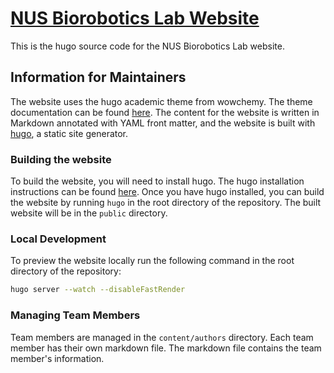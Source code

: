 # [NUS Biorobotics Lab Website](https://www.example.com)

This is the hugo source code for the NUS Biorobotics Lab website. 

## Information for Maintainers
The website uses the hugo academic theme from wowchemy. The theme documentation can be found [here](https://wowchemy.com). The content for the website is written in Markdown annotated with YAML front matter, and the website is built with [hugo](https://gohugo.io), a static site generator.

### Building the website
To build the website, you will need to install hugo. The hugo installation instructions can be found [here](https://gohugo.io/getting-started/installing/). Once you have hugo installed, you can build the website by running `hugo` in the root directory of the repository. The built website will be in the `public` directory.

### Local Development
To preview the website locally run the following command in the root directory of the repository:
```bash
hugo server --watch --disableFastRender
```

### Managing Team Members
Team members are managed in the `content/authors` directory. Each team member has their own markdown file. The markdown file contains the team member's information. 

